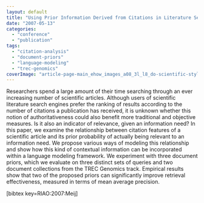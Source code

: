 ```yaml
---
layout: default
title: "Using Prior Information Derived from Citations in Literature Search"
date: "2007-05-13"
categories:
  - "conference"
  - "publication"
tags:
  - "citation-analysis"
  - "document-priors"
  - "language-modeling"
  - "trec-genomics"
coverImage: "article-page-main_ehow_images_a08_3l_l8_do-scientific-style-reference-citation-800x800.jpg"
---
```


Researchers spend a large amount of their time searching through an ever increasing number of scientific articles. Although users of scientific literature search engines prefer the ranking of results according to the number of citations a publication has received, it is unknown whether this notion of authoritativeness could also benefit more traditional and objective measures. Is it also an indicator of relevance, given an information need? In this paper, we examine the relationship between citation features of a scientific article and its prior probability of actually being relevant to an information need. We propose various ways of modeling this relationship and show how this kind of contextual information can be incorporated within a language modeling framework. We experiment with three document priors, which we evaluate on three distinct sets of queries and two document collections from the TREC Genomics track. Empirical results show that two of the proposed priors can significantly improve retrieval effectiveness, measured in terms of mean average precision.

\[bibtex key=RIAO:2007:Meij\]
